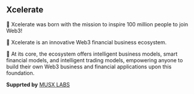 ## Xcelerate

🫡 Xcelerate was born with the mission to inspire 100 million people to join Web3! 

🚀 Xcelerate is an innovative Web3 financial business ecosystem. 

🤖 At its core, the ecosystem offers intelligent business models, smart financial models, and intelligent trading models, empowering anyone to build their own Web3 business and financial applications upon this foundation.

**Supprted by** [MUSX LABS](https://www.musxlabs.com/)
